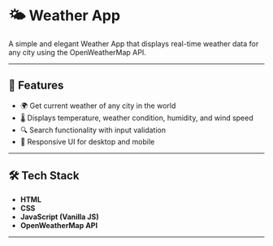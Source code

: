 # 🌤️ Weather App

A simple and elegant Weather App that displays real-time weather data for any city using the OpenWeatherMap API.

---

## 🔧 Features

- 🌍 Get current weather of any city in the world
- 🌡️ Displays temperature, weather condition, humidity, and wind speed
- 🔍 Search functionality with input validation
- 📱 Responsive UI for desktop and mobile

---

## 🛠️ Tech Stack

- **HTML**
- **CSS**
- **JavaScript (Vanilla JS)**
- **OpenWeatherMap API**

---
